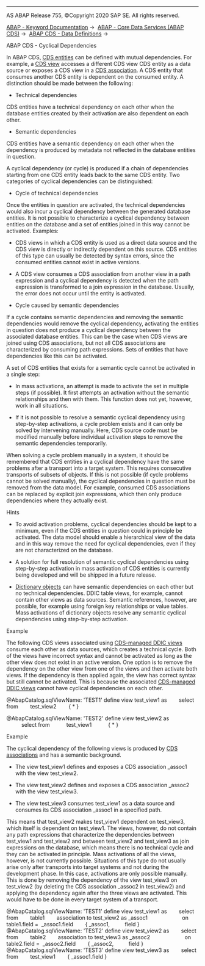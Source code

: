   

* * *

AS ABAP Release 755, ©Copyright 2020 SAP SE. All rights reserved.

[ABAP - Keyword Documentation](javascript:call_link\('abenabap.htm'\)) →  [ABAP - Core Data Services (ABAP CDS)](javascript:call_link\('abencds.htm'\)) →  [ABAP CDS - Data Definitions](javascript:call_link\('abencds_entities.htm'\)) → 

ABAP CDS - Cyclical Dependencies

In ABAP CDS, [CDS entities](javascript:call_link\('abencds_entity_glosry.htm'\) "Glossary Entry") can be defined with mutual dependencies. For example, a [CDS view](javascript:call_link\('abencds_view_glosry.htm'\) "Glossary Entry") accesses a different CDS view CDS entity as a data source or exposes a CDS view in a [CDS association](javascript:call_link\('abencds_association_glosry.htm'\) "Glossary Entry"). A CDS entity that consumes another CDS entity is dependent on the consumed entity. A distinction should be made between the following:

-   Technical dependencies

CDS entities have a technical dependency on each other when the database entities created by their activation are also dependent on each other.

-   Semantic dependencies

CDS entities have a semantic dependency on each other when the dependency is produced by metadata not reflected in the database entities in question.

A cyclical dependency (or cycle) is produced if a chain of dependencies starting from one CDS entity leads back to the same CDS entity. Two categories of cyclical dependencies can be distinguished:

-   Cycle of technical dependencies

Once the entities in question are activated, the technical dependencies would also incur a cyclical dependency between the generated database entities. It is not possible to characterize a cyclical dependency between entities on the database and a set of entities joined in this way cannot be activated. Examples:

-   CDS views in which a CDS entity is used as a direct data source and the CDS view is directly or indirectly dependent on this source. CDS entities of this type can usually be detected by syntax errors, since the consumed entities cannot exist in active versions.

-   A CDS view consumes a CDS association from another view in a path expression and a cyclical dependency is detected when the path expression is transformed to a join expression in the database. Usually, the error does not occur until the entity is activated.

-   Cycle caused by semantic dependencies

If a cycle contains semantic dependencies and removing the semantic dependencies would remove the cyclical dependency, activating the entities in question does not produce a cyclical dependency between the associated database entities. This can be the case when CDS views are joined using CDS associations, but not all CDS associations are characterized by consuming path expressions. Sets of entities that have dependencies like this can be activated.

A set of CDS entities that exists for a semantic cycle cannot be activated in a single step:

-   In mass activations, an attempt is made to activate the set in multiple steps (if possible). It first attempts an activation without the semantic relationships and then with them. This function does not yet, however, work in all situations.

-   If it is not possible to resolve a semantic cyclical dependency using step-by-step activations, a cycle problem exists and it can only be solved by intervening manually. Here, CDS source code must be modified manually before individual activation steps to remove the semantic dependencies temporarily.

When solving a cycle problem manually in a system, it should be remembered that CDS entities in a cyclical dependency have the same problems after a transport into a target system. This requires consecutive transports of subsets of objects. If this is not possible (if cycle problems cannot be solved manually), the cyclical dependencies in question must be removed from the data model. For example, consumed CDS associations can be replaced by explicit join expressions, which then only produce dependencies where they actually exist.

Hints

-   To avoid activation problems, cyclical dependencies should be kept to a minimum, even if the CDS entities in question could in principle be activated. The data model should enable a hierarchical view of the data and in this way remove the need for cyclical dependencies, even if they are not characterized on the database.

-   A solution for full resolution of semantic cyclical dependencies using step-by-step activation in mass activation of CDS entities is currently being developed and will be shipped in a future release.

-   [Dictionary objects](javascript:call_link\('abendictionary_object_glosry.htm'\) "Glossary Entry") can have semantic dependencies on each other but no technical dependencies. DDIC table views, for example, cannot contain other views as data sources. Semantic references, however, are possible, for example using foreign key relationships or value tables. Mass activations of dictionary objects resolve any semantic cyclical dependencies using step-by-step activation.

Example

The following CDS views associated using [CDS-managed DDIC views](javascript:call_link\('abencds_mngdddic_view_glosry.htm'\) "Glossary Entry") consume each other as data sources, which creates a technical cycle. Both of the views have incorrect syntax and cannot be activated as long as the other view does not exist in an active version. One option is to remove the dependency on the other view from one of the views and then activate both views. If the dependency is then applied again, the view has correct syntax but still cannot be activated. This is because the associated [CDS-managed DDIC views](javascript:call_link\('abencds_mngdddic_view_glosry.htm'\) "Glossary Entry") cannot have cyclical dependencies on each other.

@AbapCatalog.sqlViewName: 'TEST1'
define view test\_view1 as
       select from
       test\_view2
       { \* }

@AbapCatalog.sqlViewName: 'TEST2'
define view test\_view2 as
          select from
          test\_view1
          { \* }

Example

The cyclical dependency of the following views is produced by [CDS associations](javascript:call_link\('abencds_association_glosry.htm'\) "Glossary Entry") and has a semantic background.

-   The view test\_view1 defines and exposes a CDS association \_assoc1 with the view test\_view2.

-   The view test\_view2 defines and exposes a CDS association \_assoc2 with the view test\_view3.

-   The view test\_view3 consumes test\_view1 as a data source and consumes its CDS association \_assoc1 in a specified path.

This means that test\_view2 makes test\_view1 dependent on test\_view3, which itself is dependent on test\_view1. The views, however, do not contain any path expressions that characterize the dependencies between test\_view1 and test\_view2 and between test\_view2 and test\_view3 as join expressions on the database, which means there is no technical cycle and they can be activated in principle. Mass activations of all the views, however, is not currently possible. Situations of this type do not usually arise only after transports into target systems and not during the development phase. In this case, activations are only possible manually. This is done by removing the dependency of the view test\_view3 on test\_view2 (by deleting the CDS association \_assoc2 in test\_view2) and applying the dependency again after the three views are activated. This would have to be done in every target system of a transport.

@AbapCatalog.sqlViewName: 'TEST1'
define view test\_view1 as
       select from
       table1
       association to test\_view2 as \_assoc1
                      on table1.field =  \_assoc1.field
       { \_assoc1,
         field }
@AbapCatalog.sqlViewName: 'TEST2'
define view test\_view2 as
       select from
       table2
       association to test\_view3 as \_assoc2
                      on table2.field =  \_assoc2.field
       { \_assoc2,
         field }
@AbapCatalog.sqlViewName: 'TEST3'
define view test\_view3 as
       select from
       test\_view1
       { \_assoc1.field }